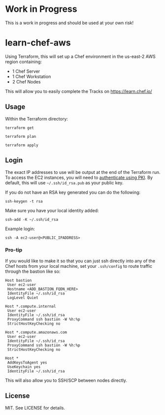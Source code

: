 # Work in Progress

This is a work in progress and should be used at your own risk!

# learn-chef-aws

Using Terraform, this will set up a Chef environment in the us-east-2 AWS region containing:
- 1 Chef Server
- 1 Chef Workstation
- 2 Chef Nodes

This will allow you to easily complete the Tracks on https://learn.chef.io/

## Usage

Within the Terraform directory:

```
terraform get

terraform plan

terraform apply
```

## Login

The exact IP addresses to use will be output at the end of the Terraform run. To access the EC2 instances, you will need to [authenticate using PKI]. By default, this will use `~/.ssh/id_rsa.pub` as your public key.

If you do not have an RSA key generated you can do the following:

```
ssh-keygen -t rsa
```

Make sure you have your local identity added:

```
ssh-add -K ~/.ssh/id_rsa
```

Example login:

```
ssh -A ec2-user@<PUBLIC_IPADDRESS>
```

### Pro-tip

If you would like to make it so that you can just ssh directly into any of the Chef hosts from your local machine, set your `.ssh/config` to route traffic through the bastion like so:

```
Host bastion
 User ec2-user
 Hostname <ADD_BASTION_FQDN_HERE>
 IdentityFile ~/.ssh/id_rsa
 LogLevel Quiet

Host *.compute.internal
 User ec2-user
 IdentityFile ~/.ssh/id_rsa
 ProxyCommand ssh bastion -W %h:%p
 StrictHostKeyChecking no

Host *.compute.amazonaws.com
 User ec2-user
 IdentityFile ~/.ssh/id_rsa
 ProxyCommand ssh bastion -W %h:%p
 StrictHostKeyChecking no

Host *
 AddKeysToAgent yes
 UseKeychain yes
 IdentityFile ~/.ssh/id_rsa
```

This will also allow you to SSH/SCP between nodes directly.

## License

MIT. See LICENSE for details.

[authenticate using PKI]:https://aws.amazon.com/blogs/security/securely-connect-to-linux-instances-running-in-a-private-amazon-vpc/
